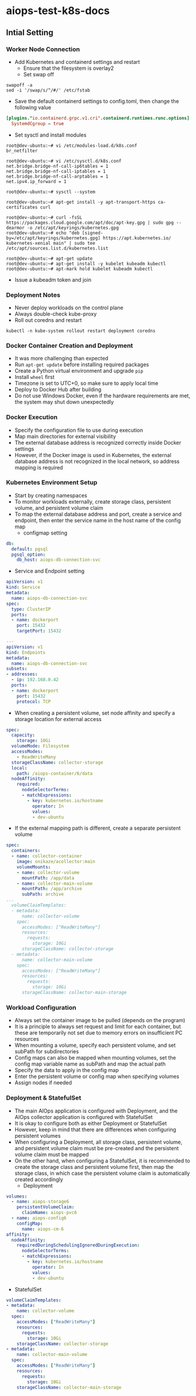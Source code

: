 # aiops-test-k8s-docs

## Intial Setting
### Worker Node Connection
- Add Kubernetes and containerd settings and restart
  - Ensure that the filesystem is overlay2
  - Set swap off
```SHELL
swapoff -a
sed -i '/swap/s/^/#/' /etc/fstab
```
  - Save the default containerd settings to config.toml, then change the following value
```TOML
[plugins."io.containerd.grpc.v1.cri".containerd.runtimes.runc.options]
  SystemdCgroup = true
```
  - Set sysctl and install modules
```SHELL
root@dev-ubuntu:~# vi /etc/modules-load.d/k8s.conf
br_netfilter

root@dev-ubuntu:~# vi /etc/sysctl.d/k8s.conf
net.bridge.bridge-nf-call-ip6tables = 1
net.bridge.bridge-nf-call-iptables = 1
net.bridge.bridge-nf-call-arptables = 1
net.ipv4.ip_forward = 1

root@dev-ubuntu:~# sysctl --system

root@dev-ubuntu:~# apt-get install -y apt-transport-https ca-certificates curl

root@dev-ubuntu:~# curl -fsSL https://packages.cloud.google.com/apt/doc/apt-key.gpg | sudo gpg --dearmor -o /etc/apt/keyrings/kubernetes.gpg
root@dev-ubuntu:~# echo "deb [signed-by=/etc/apt/keyrings/kubernetes.gpg] https://apt.kubernetes.io/ kubernetes-xenial main" | sudo tee /etc/apt/sources.list.d/kubernetes.list

root@dev-ubuntu:~# apt-get update
root@dev-ubuntu:~# apt-get install -y kubelet kubeadm kubectl
root@dev-ubuntu:~# apt-mark hold kubelet kubeadm kubectl
```
- Issue a kubeadm token and join

### Deployment Notes
- Never deploy workloads on the control plane
- Always double-check kube-proxy
- Roll out coredns and restart
```SHELL
kubectl -n kube-system rollout restart deployment coredns
```

### Docker Container Creation and Deployment
- It was more challenging than expected
- Run `apt-get update` before installing required packages
- Create a Python virtual environment and upgrade `pip`
- Install `wheel` first
- Timezone is set to UTC+0, so make sure to apply local time
- Deploy to Docker Hub after building
- Do not use Windows Docker, even if the hardware requirements are met, the system may shut down unexpectedly

### Docker Execution
- Specify the configuration file to use during execution
- Map main directories for external visibility
- The external database address is recognized correctly inside Docker settings
- However, if the Docker image is used in Kubernetes, the external database address is not recognized in the local network, so address mapping is required

### Kubernetes Environment Setup
- Start by creating namespaces
- To monitor workloads externally, create storage class, persistent volume, and persistent volume claim
- To map the external database address and port, create a service and endpoint, then enter the service name in the host name of the config map
  - configmap setting
```YAML
db:
  default: pgsql
  pgsql_option:
    db_host: aiops-db-connection-svc
```
  - Service and Endpoint setting
```YAML
apiVersion: v1
kind: Service
metadata:
  name: aiops-db-connection-svc
spec:
  type: ClusterIP
  ports:
  - name: dockerport
    port: 15432
    targetPort: 15432

---
apiVersion: v1
kind: Endpoints
metadata:
  name: aiops-db-connection-svc
subsets:
- addresses:
  - ip: 192.168.0.42
  ports:
  - name: dockerport
    port: 15432
    protocol: TCP
```
- When creating a persistent volume, set node affinity and specify a storage location for external access
```YAML
spec:
  capacity:
    storage: 10Gi
  volumeMode: Filesystem
  accessModes:
    - ReadWriteMany
  storageClassName: collector-storage
  local:
    path: /aiops-container/6/data
  nodeAffinity:
    required:
      nodeSelectorTerms:
      - matchExpressions:
        - key: kubernetes.io/hostname
          operator: In
          values:
          - dev-ubuntu
```
- If the external mapping path is different, create a separate persistent volume
```YAML
spec:
  containers:
  - name: collector-container
    image: onikaze/acollector:main
    volumeMounts:
    - name: collector-volume
      mountPath: /app/data
    - name: collector-main-volume
      mountPath: /app/archive
      subPath: archive
...
  volumeClaimTemplates:
  - metadata:
      name: collector-volume
    spec:
      accessModes: ["ReadWriteMany"]
      resources:
        requests:
          storage: 10Gi
      storageClassName: collector-storage
  - metadata:
      name: collector-main-volume
    spec:
      accessModes: ["ReadWriteMany"]
      resources:
        requests:
          storage: 10Gi
      storageClassName: collector-main-storage
```

### Workload Configuration
- Always set the container image to be pulled (depends on the program)
- It is a principle to always set request and limit for each container, but these are temporarily not set due to memory errors on insufficient PC resources
- When mounting a volume, specify each persistent volume, and set subPath for subdirectories
- Config maps can also be mapped when mounting volumes, set the config map variable name as subPath and map the actual path
- Specify the data to apply in the config map
- Enter the persistent volume or config map when specifying volumes
- Assign nodes if needed

### Deployment & StatefulSet
- The main AIOps application is configured with Deployment, and the AIOps collector application is configured with StatefulSet
- It is okay to configure both as either Deployment or StatefulSet
- However, keep in mind that there are differences when configuring persistent volumes
- When configuring a Deployment, all storage class, persistent volume, and persistent volume claim must be pre-created and the persistent volume claim must be mapped
- On the other hand, when configuring a StatefulSet, it is recommended to create the storage class and persistent volume first, then map the storage class, in which case the persistent volume claim is automatically created accordingly
  - Deployment
```YAML
volumes:
  - name: aiops-storage6
    persistentVolumeClaim:
      claimName: aiops-pvc6
  - name: aiops-config6
    configMap:
      name: aiops-cm-6
affinity:
  nodeAffinity:
    requiredDuringSchedulingIgnoredDuringExecution:
      nodeSelectorTerms:
      - matchExpressions:
        - key: kubernetes.io/hostname
          operator: In
          values:
          - dev-ubuntu
```
  - StatefulSet
```YAML
volumeClaimTemplates:
- metadata:
    name: collector-volume
  spec:
    accessModes: ["ReadWriteMany"]
    resources:
      requests:
        storage: 10Gi
    storageClassName: collector-storage
- metadata:
    name: collector-main-volume
  spec:
    accessModes: ["ReadWriteMany"]
    resources:
      requests:
        storage: 10Gi
    storageClassName: collector-main-storage
```

